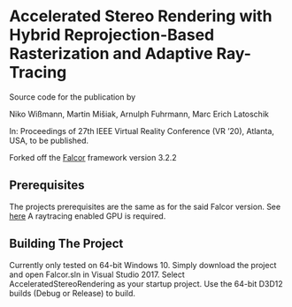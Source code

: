 # Accelerated Stereo Rendering with Hybrid Reprojection-Based Rasterization and Adaptive Ray-Tracing
Source code for the publication by

Niko Wißmann, Martin Mišiak, Arnulph Fuhrmann, Marc Erich Latoschik

In: Proceedings of 27th IEEE Virtual Reality Conference (VR ’20), Atlanta, USA, to be published.

Forked off the [Falcor](https://github.com/NVIDIAGameWorks/Falcor/tree/f2b53b1bb9f8433f3c9e2570d2dc90dcd2440415) framework version 3.2.2

Prerequisites
------------------------
The projects prerequisites are the same as for the said Falcor version. See [here](https://github.com/MartinMisiak/Falcor/blob/AcceleratedStereoRendering_Falcor_3_2_2/Falcor_3_2.md)
A raytracing enabled GPU is required.

Building The Project
---------------
Currently only tested on 64-bit Windows 10. 
Simply download the project and open Falcor.sln in Visual Studio 2017. Select AcceleratedStereoRendering as your startup project. Use the 64-bit D3D12 builds (Debug or Release) to build.
